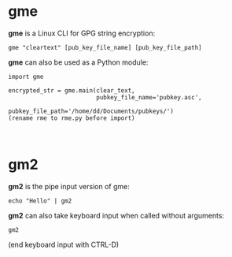 # gme

**gme** is a Linux CLI for GPG string encryption:
    
    gme "cleartext" [pub_key_file_name] [pub_key_file_path]
    
**gme** can also be used as a Python module:

    import gme
    
    encrypted_str = gme.main(clear_text, 
                             pubkey_file_name='pubkey.asc', 
                             pubkey_file_path='/home/dd/Documents/pubkeys/')
    (rename rme to rme.py before import)

<br>

# gm2

**gm2** is the pipe input version of gme:

    echo "Hello" | gm2
    
**gm2** can also take keyboard input when called without arguments:

    gm2
    
(end keyboard input with CTRL-D)
